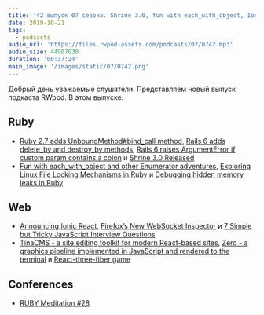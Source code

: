 ```yaml
---
title: '42 выпуск 07 сезона. Shrine 3.0, fun with each_with_object, Ionic React, TinaCMS, Zero, React-three-fiber game и прочее'
date: 2019-10-21
tags:
  - podcasts
audio_url: 'https://files.rwpod-assets.com/podcasts/07/0742.mp3'
audio_size: 44907030
duration: '00:37:24'
main_image: '/images/static/07/0742.png'
---
```


Добрый день уважаемые слушатели. Представляем новый выпуск подкаста RWpod. В этом выпуске:

## Ruby

- [Ruby 2.7 adds UnboundMethod#bind_call method](https://blog.saeloun.com/2019/10/17/ruby-2-7-adds-unboundmethod-bind_call-method.html), [Rails 6 adds delete_by and destroy_by methods](https://blog.saeloun.com/2019/10/15/rails-6-delete-by-destroy-by.html), [Rails 6 raises ArgumentError if custom param contains a colon](https://blog.bigbinary.com/2019/10/15/rails-6-raises-argumenterror-if-custom-param-contains-a-colon.html) и [Shrine 3.0 Released](https://twin.github.io/shrine-3-0-released/)
- [Fun with each_with_object and other Enumerator adventures](https://zverok.github.io/blog/2019-10-18-each_with_object.html), [Exploring Linux File Locking Mechanisms in Ruby](http://lambdapapers.com/2019/10/14/linux-file-locking-ruby.html) и [Debugging hidden memory leaks in Ruby](https://samsaffron.com/archive/2019/10/08/debugging-unmanaged-and-hidden-memory-leaks-in-ruby)

## Web

- [Announcing Ionic React](https://ionicframework.com/blog/announcing-ionic-react/), [Firefox’s New WebSocket Inspector](https://hacks.mozilla.org/2019/10/firefoxs-new-websocket-inspector/) и [7 Simple but Tricky JavaScript Interview Questions](https://dmitripavlutin.com/simple-but-tricky-javascript-interview-questions/)
- [TinaCMS - a site editing toolkit for modern React-based sites](https://github.com/tinacms/tinacms), [Zero - a graphics pipeline implemented in JavaScript and rendered to the terminal](https://github.com/sinclairzx81/zero) и [React-three-fiber game](https://codesandbox.io/s/react-three-fiber-untitled-game-4pp5r)

## Conferences

- [RUBY Meditation #28](http://www.rubymeditation.com/)

